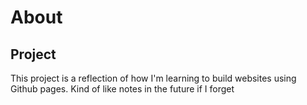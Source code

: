 # About

## Project
This project is a reflection of how I'm learning to build websites using Github pages. Kind of like notes in the future if I forget
